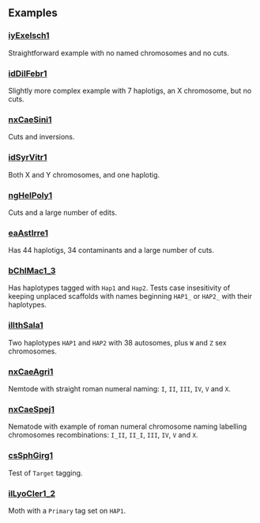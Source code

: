 
## Examples

### [iyExeIsch1](iyExeIsch1)

Straightforward example with no named chromosomes and no cuts.

### [idDilFebr1](idDilFebr1)

Slightly more complex example with 7 haplotigs, an X chromosome, but no cuts.

### [nxCaeSini1](nxCaeSini1)

Cuts and inversions.

### [idSyrVitr1](idSyrVitr1)

Both X and Y chromosomes, and one haplotig.

### [ngHelPoly1](ngHelPoly1)

Cuts and a large number of edits.

### [eaAstIrre1](eaAstIrre1)

Has 44 haplotigs, 34 contaminants and a large number of cuts.

### [bChlMac1_3](bChlMac1_3)

Has haplotypes tagged with `Hap1` and `Hap2`. Tests case insesitivity of
keeping unplaced scaffolds with names beginning `HAP1_` or `HAP2_` with their
haplotypes.

### [ilIthSala1](ilIthSala1)

Two haplotypes `HAP1` and `HAP2` with 38 autosomes, plus `W` and `Z` sex
chromosomes.

### [nxCaeAgri1](nxCaeAgri1)

Nemtode with straight roman numeral naming: `I`, `II`, `III`, `IV`, `V` and
`X`.

### [nxCaeSpej1](nxCaeSpej1)

Nematode with example of roman numeral chromosome naming labelling chromosomes
recombinations: `I_II`, `II_I`, `III`, `IV`, `V` and `X`.

### [csSphGirg1](csSphGirg1)

Test of `Target` tagging.

### [ilLyoCler1_2](ilLyoCler1_2)

Moth with a `Primary` tag set on `HAP1`.


